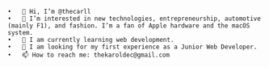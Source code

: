 	•	👋 Hi, I’m @thecarll
	•	👀 I’m interested in new technologies, entrepreneurship, automotive (mainly F1), and fashion. I’m a fan of Apple hardware and the macOS system.
	•	🌱 I am currently learning web development.
	•	💞️ I am looking for my first experience as a Junior Web Developer.
	•	📫 How to reach me: thekaroldec@gmail.com
